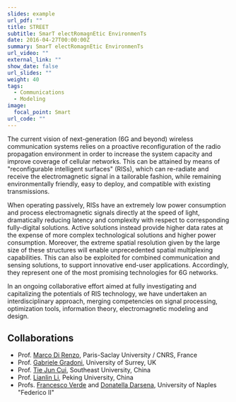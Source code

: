 ```yaml
---
slides: example
url_pdf: ""
title: STREET
subtitle: SmarT electRomagnEtic EnvironmenTs
date: 2016-04-27T00:00:00Z
summary: SmarT electRomagnEtic EnvironmenTs
url_video: ""
external_link: ""
show_date: false
url_slides: ""
weight: 40
tags:
  - Communications
  - Modeling
image:
  focal_point: Smart
url_code: ""
---
```


The current vision of next-generation (6G and beyond) wireless communication systems relies on a proactive reconfiguration of the radio propagation environment
in order to increase the system capacity and  improve coverage of cellular networks. This can be attained by means of "reconfigurable intelligent surfaces" (RISs), which can re-radiate and receive the electromagnetic signal in a tailorable fashion, while remaining environmentally friendly, easy to deploy, and compatible with existing transmissions.

When operating passively, RISs have an extremely low power consumption and process electromagnetic signals directly at the speed of light, dramatically reducing latency and complexity with respect to corresponding fully-digital solutions. Active solutions instead provide higher data rates at the expense of more complex technological solutions and higher power consumption.  Moreover, the extreme spatial resolution given by the large size of these structures will enable  unprecedented spatial multiplexing capabilities. This can also be exploited for combined communication and sensing solutions, to support innovative end-user applications. Accordingly, they represent one of the most promising technologies for 6G networks.

In an ongoing collaborative effort aimed at fully investigating and capitalizing the potentials of RIS technology, we have undertaken an interdisciplinary approach, merging competencies on signal processing, optimization tools, information theory, electromagnetic modeling and design.

## Collaborations
- Prof. [Marco Di Renzo], Paris-Saclay University / CNRS, France
- Prof. [Gabriele Gradoni], University of Surrey, UK
- Prof. [Tie Jun Cui], Southeast University, China
- Prof. [Lianlin Li], Peking University, China
- Profs. [Francesco Verde] and [Donatella Darsena], University of Naples "Federico II"


[Francesco Verde]: https://www.docenti.unina.it/#!/professor/4652414e434553434f5645524445565244464e4337344831324932333441/riferimenti
[Donatella Darsena]: https://www.docenti.unina.it/#!/professor/444f4e4154454c4c4144415253454e4144525344544c37355435314638333958/curriculum
[Lianlin Li]: https://www.researchgate.net/profile/Lianlin-Li
[Tie Jun Cui]: https://scholar.google.com/citations?user=-h-1eJsAAAAJ&hl=en
[Marco Di Renzo]: https://scholar.google.com/citations?user=5dRt0OoAAAAJ&hl=en
[Gabriele Gradoni]: https://scholar.google.com/citations?user=1bAzHVoAAAAJ&hl=en